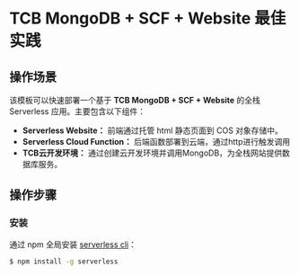 # TCB MongoDB + SCF + Website 最佳实践

## 操作场景
   该模板可以快速部署一个基于 **TCB MongoDB + SCF + Website** 的全栈 Serverless 应用。主要包含以下组件：
   
   - **Serverless Website：** 前端通过托管 html 静态页面到 COS 对象存储中。
   - **Serverless Cloud Function：** 后端函数部署到云端，通过http进行触发调用
   - **TCB云开发环境：** 通过创建云开发环境并调用MongoDB，为全栈网站提供数据库服务。
   
## 操作步骤
   
   ### 安装
   
   通过 npm 全局安装 [serverless cli](https://github.com/serverless/serverless)：
   ```bash
   $ npm install -g serverless
   ```



